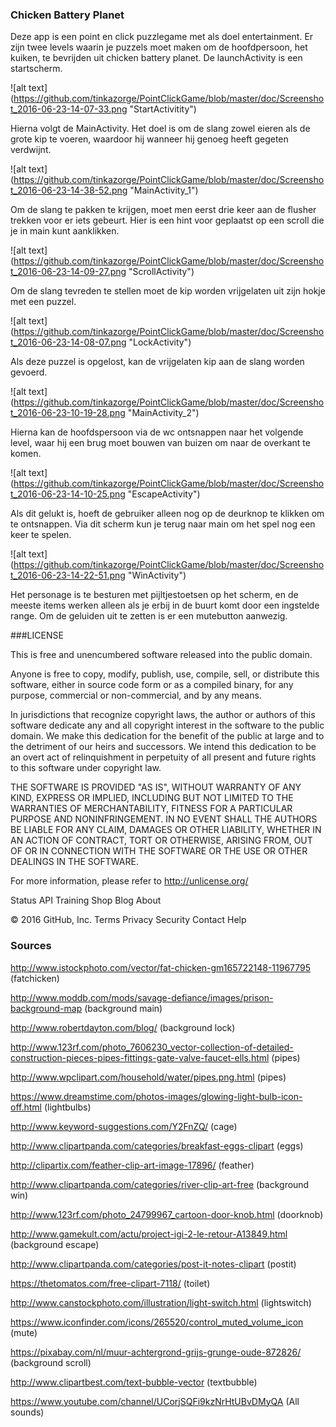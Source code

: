 ### Chicken Battery Planet

Deze app is een point en click puzzlegame met als doel entertainment. Er zijn twee levels waarin je puzzels moet maken om de hoofdpersoon, het kuiken, te bevrijden uit chicken battery planet. De launchActivity is een startscherm.

![alt text] (https://github.com/tinkazorge/PointClickGame/blob/master/doc/Screenshot_2016-06-23-14-07-33.png "StartActivitity")

Hierna volgt de MainActivity. Het doel is om de slang zowel eieren als de grote kip te voeren, waardoor hij wanneer hij genoeg heeft gegeten verdwijnt. 

![alt text] (https://github.com/tinkazorge/PointClickGame/blob/master/doc/Screenshot_2016-06-23-14-38-52.png "MainActivity_1")

Om de slang te pakken te krijgen, moet men eerst drie keer aan de flusher trekken voor er iets gebeurt. Hier is een hint voor geplaatst op een scroll die je in main kunt aanklikken. 

![alt text] (https://github.com/tinkazorge/PointClickGame/blob/master/doc/Screenshot_2016-06-23-14-09-27.png "ScrollActivity")

Om de slang tevreden te stellen moet de kip worden vrijgelaten uit zijn hokje met een puzzel.

![alt text] (https://github.com/tinkazorge/PointClickGame/blob/master/doc/Screenshot_2016-06-23-14-08-07.png "LockActivity")

Als deze puzzel is opgelost, kan de vrijgelaten kip aan de slang worden gevoerd. 

![alt text] (https://github.com/tinkazorge/PointClickGame/blob/master/doc/Screenshot_2016-06-23-10-19-28.png "MainActivity_2")

Hierna kan de hoofdspersoon via de wc ontsnappen naar het volgende level, waar hij een brug moet bouwen van buizen om naar de 
overkant te komen. 

![alt text] (https://github.com/tinkazorge/PointClickGame/blob/master/doc/Screenshot_2016-06-23-14-10-25.png "EscapeActivity")

Als dit gelukt is, hoeft de gebruiker alleen nog op de deurknop te klikken om te ontsnappen. Via dit scherm kun je terug naar main om het spel nog een keer te spelen. 

![alt text] (https://github.com/tinkazorge/PointClickGame/blob/master/doc/Screenshot_2016-06-23-14-22-51.png "WinActivity")

Het personage is te besturen met pijltjestoetsen op het scherm, en de meeste items werken alleen als je erbij in de buurt komt door een ingstelde range. Om de geluiden uit te zetten is er een mutebutton aanwezig. 

###LICENSE

This is free and unencumbered software released into the public domain.

Anyone is free to copy, modify, publish, use, compile, sell, or distribute this software, either in source code form or as a compiled binary, for any purpose, commercial or non-commercial, and by any means.

In jurisdictions that recognize copyright laws, the author or authors of this software dedicate any and all copyright interest in the software to the public domain. We make this dedication for the benefit of the public at large and to the detriment of our heirs and successors. We intend this dedication to be an overt act of relinquishment in perpetuity of all present and future rights to this software under copyright law.

THE SOFTWARE IS PROVIDED "AS IS", WITHOUT WARRANTY OF ANY KIND, EXPRESS OR IMPLIED, INCLUDING BUT NOT LIMITED TO THE WARRANTIES OF MERCHANTABILITY, FITNESS FOR A PARTICULAR PURPOSE AND NONINFRINGEMENT. IN NO EVENT SHALL THE AUTHORS BE LIABLE FOR ANY CLAIM, DAMAGES OR OTHER LIABILITY, WHETHER IN AN ACTION OF CONTRACT, TORT OR OTHERWISE, ARISING FROM, OUT OF OR IN CONNECTION WITH THE SOFTWARE OR THE USE OR OTHER DEALINGS IN THE SOFTWARE.

For more information, please refer to http://unlicense.org/

Status API Training Shop Blog About

© 2016 GitHub, Inc. Terms Privacy Security Contact Help

### Sources

http://www.istockphoto.com/vector/fat-chicken-gm165722148-11967795 (fatchicken)

http://www.moddb.com/mods/savage-defiance/images/prison-background-map (background main)

http://www.robertdayton.com/blog/ (background lock)

http://www.123rf.com/photo_7606230_vector-collection-of-detailed-construction-pieces-pipes-fittings-gate-valve-faucet-ells.html (pipes)

http://www.wpclipart.com/household/water/pipes.png.html (pipes)

https://www.dreamstime.com/photos-images/glowing-light-bulb-icon-off.html (lightbulbs)

http://www.keyword-suggestions.com/Y2FnZQ/ (cage)

http://www.clipartpanda.com/categories/breakfast-eggs-clipart (eggs)

http://clipartix.com/feather-clip-art-image-17896/ (feather)

http://www.clipartpanda.com/categories/river-clip-art-free (background win)

http://www.123rf.com/photo_24799967_cartoon-door-knob.html (doorknob)

http://www.gamekult.com/actu/project-igi-2-le-retour-A13849.html (background escape)

http://www.clipartpanda.com/categories/post-it-notes-clipart (postit)

https://thetomatos.com/free-clipart-7118/ (toilet)

http://www.canstockphoto.com/illustration/light-switch.html (lightswitch)

https://www.iconfinder.com/icons/265520/control_muted_volume_icon (mute)

https://pixabay.com/nl/muur-achtergrond-grijs-grunge-oude-872826/ (background scroll)

http://www.clipartbest.com/text-bubble-vector (textbubble)

https://www.youtube.com/channel/UCorjSQFi9kzNrHtUBvDMyQA (All sounds)

